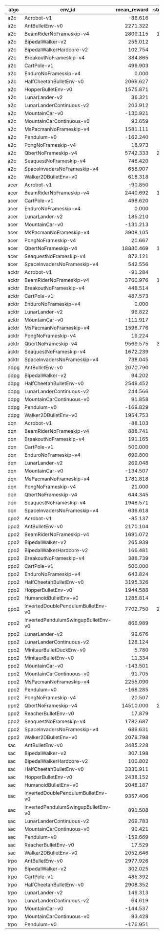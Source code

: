 |algo |              env_id               |mean_reward|std_reward|n_timesteps|n_episodes|
|-----|-----------------------------------|----------:|---------:|----------:|---------:|
|a2c  |Acrobot-v1                         |    -86.616|    25.097|     149997|      1712|
|a2c  |AntBulletEnv-v0                    |   2271.322|   160.233|     150000|       150|
|a2c  |BeamRiderNoFrameskip-v4            |   2809.115|  1298.573|     150181|        52|
|a2c  |BipedalWalker-v2                   |    255.012|    71.426|     149890|       169|
|a2c  |BipedalWalkerHardcore-v2           |    102.754|   136.304|     149643|       137|
|a2c  |BreakoutNoFrameskip-v4             |    384.865|    51.231|     146703|        52|
|a2c  |CartPole-v1                        |    499.903|     1.672|     149971|       300|
|a2c  |EnduroNoFrameskip-v4               |      0.000|     0.000|     149574|        45|
|a2c  |HalfCheetahBulletEnv-v0            |   2069.627|   103.895|     150000|       150|
|a2c  |HopperBulletEnv-v0                 |   1575.871|   669.267|     149075|       189|
|a2c  |LunarLander-v2                     |     36.321|   135.294|     149696|       463|
|a2c  |LunarLanderContinuous-v2           |    203.912|    59.265|     149938|       253|
|a2c  |MountainCar-v0                     |   -130.921|    32.188|     149904|      1145|
|a2c  |MountainCarContinuous-v0           |     93.659|     0.199|     149985|      2187|
|a2c  |MsPacmanNoFrameskip-v4             |   1581.111|   499.757|     150229|       189|
|a2c  |Pendulum-v0                        |   -162.240|    99.351|     150000|       750|
|a2c  |PongNoFrameskip-v4                 |     18.973|     2.135|     148288|        75|
|a2c  |QbertNoFrameskip-v4                |   5742.333|  2033.074|     151311|       150|
|a2c  |SeaquestNoFrameskip-v4             |    746.420|   111.370|     149749|        81|
|a2c  |SpaceInvadersNoFrameskip-v4        |    658.907|   197.833|     149846|       151|
|a2c  |Walker2DBulletEnv-v0               |    618.318|   291.293|     149234|       187|
|acer |Acrobot-v1                         |    -90.850|    32.797|     149989|      1633|
|acer |BeamRiderNoFrameskip-v4            |   2440.692|  1357.964|     149127|        52|
|acer |CartPole-v1                        |    498.620|    23.862|     149586|       300|
|acer |EnduroNoFrameskip-v4               |      0.000|     0.000|     149574|        45|
|acer |LunarLander-v2                     |    185.210|    64.829|     149415|       248|
|acer |MountainCar-v0                     |   -131.213|    32.541|     149976|      1143|
|acer |MsPacmanNoFrameskip-v4             |   3908.105|   585.407|     148924|        95|
|acer |PongNoFrameskip-v4                 |     20.667|     0.507|     148275|        57|
|acer |QbertNoFrameskip-v4                |  18880.469|  1648.937|     148617|        64|
|acer |SeaquestNoFrameskip-v4             |    872.121|    25.555|     149650|        66|
|acer |SpaceInvadersNoFrameskip-v4        |    542.556|   172.332|     150374|       133|
|acktr|Acrobot-v1                         |    -91.284|    32.515|     149959|      1625|
|acktr|BeamRiderNoFrameskip-v4            |   3760.976|  1826.059|     147414|        41|
|acktr|BreakoutNoFrameskip-v4             |    448.514|    88.882|     143118|        37|
|acktr|CartPole-v1                        |    487.573|    63.866|     149685|       307|
|acktr|EnduroNoFrameskip-v4               |      0.000|     0.000|     149574|        45|
|acktr|LunarLander-v2                     |     96.822|    64.020|     149905|       176|
|acktr|MountainCar-v0                     |   -111.917|    21.422|     149969|      1340|
|acktr|MsPacmanNoFrameskip-v4             |   1598.776|   264.338|     149588|       147|
|acktr|PongNoFrameskip-v4                 |     19.224|     3.697|     147753|        67|
|acktr|QbertNoFrameskip-v4                |   9569.575|  3980.468|     150896|       106|
|acktr|SeaquestNoFrameskip-v4             |   1672.239|   105.092|     149148|        67|
|acktr|SpaceInvadersNoFrameskip-v4        |    738.045|   306.756|     149714|       156|
|ddpg |AntBulletEnv-v0                    |   2070.790|    74.253|     150000|       150|
|ddpg |BipedalWalker-v2                   |     94.202|   142.679|     149647|       240|
|ddpg |HalfCheetahBulletEnv-v0            |   2549.452|    37.652|     150000|       150|
|ddpg |LunarLanderContinuous-v2           |    244.566|    75.617|     149531|       660|
|ddpg |MountainCarContinuous-v0           |     91.858|     1.350|     149945|      1818|
|ddpg |Pendulum-v0                        |   -169.829|    93.303|     150000|       750|
|ddpg |Walker2DBulletEnv-v0               |   1954.753|   368.613|     149152|       155|
|dqn  |Acrobot-v1                         |    -88.103|    33.037|     149954|      1683|
|dqn  |BeamRiderNoFrameskip-v4            |    888.741|   248.487|     149395|        81|
|dqn  |BreakoutNoFrameskip-v4             |    191.165|    97.795|     149817|        97|
|dqn  |CartPole-v1                        |    500.000|     0.000|     150000|       300|
|dqn  |EnduroNoFrameskip-v4               |    699.800|   214.231|     146363|        15|
|dqn  |LunarLander-v2                     |    269.048|    41.056|     149827|       624|
|dqn  |MountainCar-v0                     |   -134.507|    24.748|     149975|      1115|
|dqn  |MsPacmanNoFrameskip-v4             |   1781.818|   605.289|     149783|       176|
|dqn  |PongNoFrameskip-v4                 |     21.000|     0.000|     148764|        93|
|dqn  |QbertNoFrameskip-v4                |    644.345|    66.854|     152286|       252|
|dqn  |SeaquestNoFrameskip-v4             |   1948.571|   234.328|     148547|        70|
|dqn  |SpaceInvadersNoFrameskip-v4        |    636.618|   146.066|     150041|       136|
|ppo2 |Acrobot-v1                         |    -85.137|    26.272|     149963|      1741|
|ppo2 |AntBulletEnv-v0                    |   2170.104|   250.575|     150000|       150|
|ppo2 |BeamRiderNoFrameskip-v4            |   1691.072|   904.484|     149975|        69|
|ppo2 |BipedalWalker-v2                   |    265.939|    80.994|     149968|       159|
|ppo2 |BipedalWalkerHardcore-v2           |    166.481|   119.300|     149509|       154|
|ppo2 |BreakoutNoFrameskip-v4             |    388.739|    46.497|     150021|        23|
|ppo2 |CartPole-v1                        |    500.000|     0.000|     150000|       300|
|ppo2 |EnduroNoFrameskip-v4               |    643.824|   205.988|     149683|        17|
|ppo2 |HalfCheetahBulletEnv-v0            |   3195.326|   115.730|     150000|       150|
|ppo2 |HopperBulletEnv-v0                 |   1944.588|   612.994|     149157|       176|
|ppo2 |HumanoidBulletEnv-v0               |   1285.814|   918.715|     149544|       244|
|ppo2 |InvertedDoublePendulumBulletEnv-v0 |   7702.750|  2888.815|     149089|       181|
|ppo2 |InvertedPendulumSwingupBulletEnv-v0|    866.989|    27.134|     150000|       150|
|ppo2 |LunarLander-v2                     |     99.676|    62.033|     149512|       174|
|ppo2 |LunarLanderContinuous-v2           |    128.124|    44.384|     149971|       164|
|ppo2 |MinitaurBulletDuckEnv-v0           |      5.780|     3.372|     149873|       416|
|ppo2 |MinitaurBulletEnv-v0               |     11.334|     3.562|     150000|       252|
|ppo2 |MountainCar-v0                     |   -143.501|    22.928|     149959|      1045|
|ppo2 |MountainCarContinuous-v0           |     91.705|     1.706|     149985|      1082|
|ppo2 |MsPacmanNoFrameskip-v4             |   2255.090|   706.412|     150040|       167|
|ppo2 |Pendulum-v0                        |   -168.285|   107.164|     150000|       750|
|ppo2 |PongNoFrameskip-v4                 |     20.507|     0.694|     149402|        69|
|ppo2 |QbertNoFrameskip-v4                |  14510.000|  2847.445|     150251|        90|
|ppo2 |ReacherBulletEnv-v0                |     17.879|     9.780|     150000|      1000|
|ppo2 |SeaquestNoFrameskip-v4             |   1782.687|    80.883|     150535|        67|
|ppo2 |SpaceInvadersNoFrameskip-v4        |    689.631|   202.143|     150081|       176|
|ppo2 |Walker2DBulletEnv-v0               |   2079.798|   490.527|     149123|       158|
|sac  |AntBulletEnv-v0                    |   3485.228|    29.964|     150000|       150|
|sac  |BipedalWalker-v2                   |    307.198|     1.055|     149794|       175|
|sac  |BipedalWalkerHardcore-v2           |    100.802|   117.769|     148974|        84|
|sac  |HalfCheetahBulletEnv-v0            |   3330.911|    95.575|     150000|       150|
|sac  |HopperBulletEnv-v0                 |   2438.152|   335.284|     149232|       155|
|sac  |HumanoidBulletEnv-v0               |   2048.187|   829.776|     149886|       172|
|sac  |InvertedDoublePendulumBulletEnv-v0 |   9357.406|     0.504|     150000|       150|
|sac  |InvertedPendulumSwingupBulletEnv-v0|    891.508|     0.963|     150000|       150|
|sac  |LunarLanderContinuous-v2           |    269.783|    57.077|     149852|       709|
|sac  |MountainCarContinuous-v0           |     90.421|     0.997|     149989|      1311|
|sac  |Pendulum-v0                        |   -159.669|    86.665|     150000|       750|
|sac  |ReacherBulletEnv-v0                |     17.529|     9.860|     150000|      1000|
|sac  |Walker2DBulletEnv-v0               |   2052.646|    13.631|     150000|       150|
|trpo |AntBulletEnv-v0                    |   2977.926|    33.105|     150000|       150|
|trpo |BipedalWalker-v2                   |    302.025|    67.128|     149373|       166|
|trpo |CartPole-v1                        |    485.392|    70.505|     149986|       309|
|trpo |HalfCheetahBulletEnv-v0            |   2908.352|   474.443|     150000|       150|
|trpo |LunarLander-v2                     |    149.313|   108.546|     149893|       320|
|trpo |LunarLanderContinuous-v2           |     64.619|    94.377|     149127|       181|
|trpo |MountainCar-v0                     |   -144.537|    33.584|     149885|      1037|
|trpo |MountainCarContinuous-v0           |     93.428|     1.509|     149998|      1067|
|trpo |Pendulum-v0                        |   -176.951|    97.098|     150000|       750|
